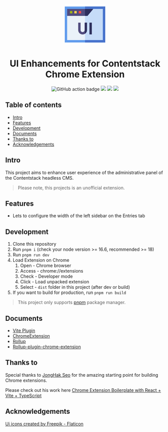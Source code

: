 <div align="center">
<img src="public/ui-icon-128.png" alt="logo"/>
<h1>UI Enhancements for Contentstack<br/>Chrome Extension</h1>

![GitHub action badge](https://github.com/artabr/cs-chrome-ext/actions/workflows/build.yml/badge.svg)
![](https://badges.aleen42.com/src/vitejs.svg)
![](https://img.shields.io/badge/Typescript-3178C6?style=flat-square&logo=typescript&logoColor=white)
![](https://img.shields.io/badge/React-61DAFB?style=flat-square&logo=react&logoColor=black)

</div>

## Table of contents

- [Intro](#intro)
- [Features](#features)
- [Development](#development)
- [Documents](#documents)
- [Thanks to](#thanks)
- [Acknowledgements](#acknowledgements)


## Intro <a name="intro"></a>
This project aims to enhance user experience of the administrative panel of the Contentstack headless CMS.

> Please note, this projects is an unofficial extension.

## Features <a name="features"></a>
- Lets to configure the width of the left sidebar on the Entries tab


## Development <a name="development"></a>

1. Clone this repository
2. Run `pnpm i` (check your node version >= 16.6, recommended >= 18)
3. Run `pnpm run dev`
4. Load Extension on Chrome
   1. Open - Chrome browser
   2. Access - chrome://extensions
   3. Check - Developer mode
   4. Click - Load unpacked extension
   5. Select - `dist` folder in this project (after dev or build)
5. If you want to build for production, run `pnpm run build`

> This project only supports [pnpm](https://pnpm.io/) package manager.


## Documents <a name="documents"></a>
- [Vite Plugin](https://vitejs.dev/guide/api-plugin.html)
- [ChromeExtension](https://developer.chrome.com/docs/extensions/mv3/)
- [Rollup](https://rollupjs.org/guide/en/)
- [Rollup-plugin-chrome-extension](https://www.extend-chrome.dev/rollup-plugin)


## Thanks to <a name="thanks"></a>

Special thanks to [JongHak Seo](https://github.com/Jonghakseo) for the amazing starting point for building Chrome extensions.

Please check out his work here [Chrome Extension Boilerplate with React + Vite + TypeScript](https://github.com/Jonghakseo/chrome-extension-boilerplate-react-vite)


## Acknowledgements <a name="acknowledgements"></a>

[Ui icons created by Freepik - Flaticon](https://www.flaticon.com/free-icons/ui)
